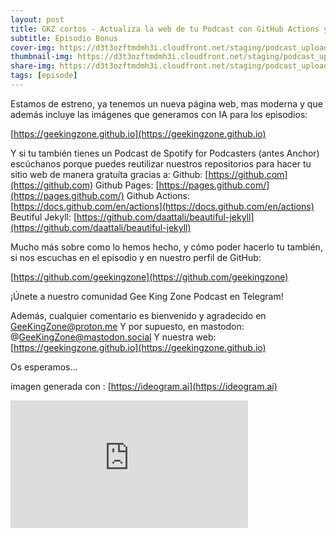 ```yaml
---
layout: post
title: GKZ cortos - Actualiza la web de tu Podcast con GitHub Actions y Pages
subtitle: Episodio Bonus
cover-img: https://d3t3ozftmdmh3i.cloudfront.net/staging/podcast_uploaded_episode/14743809/14743809-1693493466302-e650c15c36506.jpg
thumbnail-img: https://d3t3ozftmdmh3i.cloudfront.net/staging/podcast_uploaded_episode/14743809/14743809-1693493466302-e650c15c36506.jpg
share-img: https://d3t3ozftmdmh3i.cloudfront.net/staging/podcast_uploaded_episode/14743809/14743809-1693493466302-e650c15c36506.jpg
tags: [episode]
---
```


Estamos de estreno, ya tenemos un nueva página web, mas moderna y que además incluye las imágenes que generamos con IA para los episodios:

[https://geekingzone.github.io](https://geekingzone.github.io)

Y si tu también tienes un Podcast de Spotify for Podcasters (antes Anchor) escúchanos porque puedes reutilizar nuestros repositorios para hacer tu sitio web de manera gratuíta gracias a:
Github: [https://github.com](https://github.com)
Github Pages: [https://pages.github.com/](https://pages.github.com/)
Github Actions: [https://docs.github.com/en/actions](https://docs.github.com/en/actions)
Beutiful Jekyll: [https://github.com/daattali/beautiful-jekyll](https://github.com/daattali/beautiful-jekyll)

Mucho más sobre como lo hemos hecho, y cómo poder hacerlo tu también, si nos escuchas en el episodio y en nuestro perfil de GitHub: 

[https://github.com/geekingzone](https://github.com/geekingzone)

¡Únete a nuestro comunidad Gee King Zone Podcast en Telegram!

Además, cualquier comentario es bienvenido y agradecido en GeeKingZone@proton.me
Y por supuesto, en mastodon: @GeeKingZone@mastodon.social
Y nuestra web: [https://geekingzone.github.io](https://geekingzone.github.io)

Os esperamos...

imagen generada con : [https://ideogram.ai](https://ideogram.ai)
<iframe src='https://podcasters.spotify.com/pod/show/geekingzone/embed/episodes/GKZ-cortos---Actualiza-la-web-de-tu-Podcast-con-GitHub-Actions-y-Pages-e28kta6' height='204px' width='380px' frameborder='0' scrolling='no'></iframe>